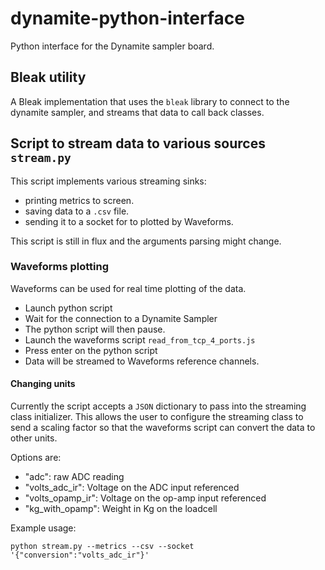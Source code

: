# dynamite-python-interface

Python interface for the Dynamite sampler board.

## Bleak utility

A Bleak implementation that uses the `bleak` library to connect to the dynamite sampler,
and streams that data to call back classes.

## Script to stream data to various sources `stream.py`

This script implements various streaming sinks:
- printing metrics to screen.
- saving data to a `.csv` file.
- sending it to a socket for to plotted by Waveforms.

This script is still in flux and the arguments parsing might change.

### Waveforms plotting

Waveforms can be used for real time plotting of the data.

- Launch python script
- Wait for the connection to a Dynamite Sampler
- The python script will then pause.
- Launch the waveforms script `read_from_tcp_4_ports.js`
- Press enter on the python script
- Data will be streamed to Waveforms reference channels.

#### Changing units

Currently the script accepts a `JSON` dictionary to pass into the streaming class
initializer. This allows the user to configure the streaming class to send a scaling
factor so that the waveforms script can convert the data to other units.

Options are:

- "adc": raw ADC reading
- "volts_adc_ir": Voltage on the ADC input referenced
- "volts_opamp_ir": Voltage on the op-amp input referenced
- "kg_with_opamp": Weight in Kg on the loadcell

Example usage:

`python stream.py --metrics --csv --socket '{"conversion":"volts_adc_ir"}'`
